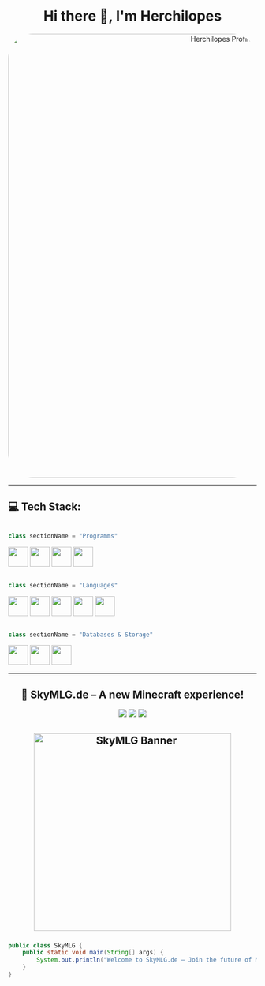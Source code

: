 <h1 align="center">Hi there 👋, I'm Herchilopes</h1>

<p align="center">
  <img src="https://i.imgur.com/YZt2GxF.png" width="900" alt="Herchilopes Profile Picture" style="border-radius: 50px;" />
</p>

---

## 💻 Tech Stack:
```python

class sectionName = "Programms"

```

<p align="left"> <img src="https://cdn.jsdelivr.net/gh/devicons/devicon/icons/intellij/intellij-original.svg" width="40" height="40" /> <img src="https://cdn.jsdelivr.net/gh/devicons/devicon/icons/vscode/vscode-original.svg" width="40" height="40" /> <img src="https://cdn.jsdelivr.net/gh/devicons/devicon/icons/cloudflare/cloudflare-original.svg" width="40" height="40" /> <img src="https://cdn.jsdelivr.net/gh/devicons/devicon/icons/github/github-original.svg" width="40" height="40" /> </p>

```python

class sectionName = "Languages"

```

<p align="left">
  <img src="https://cdn.jsdelivr.net/gh/devicons/devicon/icons/java/java-original.svg" width="40" height="40" />
  <img src="https://cdn.jsdelivr.net/gh/devicons/devicon/icons/html5/html5-original.svg" width="40" height="40" />
  <img src="https://cdn.jsdelivr.net/gh/devicons/devicon/icons/php/php-original.svg" width="40" height="40" />
  <img src="https://cdn.jsdelivr.net/gh/devicons/devicon/icons/python/python-original.svg" width="40" height="40" />
  <img src="https://cdn.jsdelivr.net/gh/devicons/devicon/icons/nodejs/nodejs-original.svg" width="40" height="40" />
</p>

```python

class sectionName = "Databases & Storage"

```

<p align="left">
  <img src="https://cdn.jsdelivr.net/gh/devicons/devicon/icons/mysql/mysql-original.svg" width="40" height="40" />
  <img src="https://cdn.jsdelivr.net/gh/devicons/devicon/icons/mariadb/mariadb-original.svg" width="40" height="40" />
  <img src="https://cdn.jsdelivr.net/gh/devicons/devicon/icons/yaml/yaml-original.svg" width="40" height="40" />
</p>

---

<h2 align="center">🌌 SkyMLG.de – A new Minecraft experience!</h2>

<p align="center">
  <img src="https://img.shields.io/badge/Status-Online-limegreen?style=for-the-badge" />
  <img src="https://img.shields.io/badge/Minecraft%20Version-1.8%2B-55FFFF?style=for-the-badge" />
  <img src="https://img.shields.io/badge/Server--IP-skymlg.de-55FFFF?style=for-the-badge" />
</p>

<h2 align="center"><img src="https://i.imgur.com/iC2aUR3.png" width="400" alt="SkyMLG Banner" />
</p>

### 
```java
public class SkyMLG {
    public static void main(String[] args) {
        System.out.println("Welcome to SkyMLG.de – Join the future of Minecraft servers!");
    }
}
```
